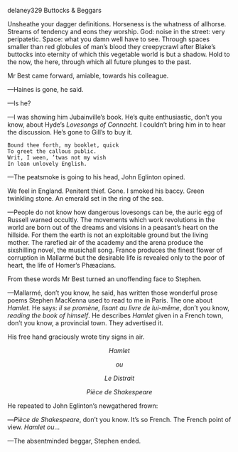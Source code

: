 delaney329 Buttocks & Beggars

Unsheathe your dagger definitions. Horseness is the whatness of
allhorse. Streams of tendency and eons they worship. God: noise in the
street: very peripatetic. Space: what you damn well have to see. Through
spaces smaller than red globules of man’s blood they creepycrawl after
Blake’s buttocks into eternity of which this vegetable world is but a
shadow. Hold to the now, the here, through which all future plunges to
the past.

Mr Best came forward, amiable, towards his colleague.

—Haines is gone, he said.

—Is he?

—I was showing him Jubainville’s book. He’s quite enthusiastic, don’t
you know, about Hyde’s *Lovesongs of Connacht.* I couldn’t bring him in
to hear the discussion. He’s gone to Gill’s to buy it.

	Bound thee forth, my booklet, quick
	To greet the callous public. 
	Writ, I ween, ’twas not my wish
	In lean unlovely English.

—The peatsmoke is going to his head, John Eglinton opined.

We feel in England. Penitent thief. Gone. I smoked his baccy. Green
twinkling stone. An emerald set in the ring of the sea.

—People do not know how dangerous lovesongs can be, the auric egg of
Russell warned occultly. The movements which work revolutions in the
world are born out of the dreams and visions in a peasant’s heart on the
hillside. For them the earth is not an exploitable ground but the living
mother. The rarefied air of the academy and the arena produce the
sixshilling novel, the musichall song. France produces the finest flower
of corruption in Mallarmé but the desirable life is revealed only to the
poor of heart, the life of Homer’s Phæacians.

From these words Mr Best turned an unoffending face to Stephen.

—Mallarmé, don’t you know, he said, has written those wonderful prose
poems Stephen MacKenna used to read to me in Paris. The one about
*Hamlet.* He says: *il se promène, lisant au livre de lui-même*, don’t
you know, *reading the book of himself*. He describes *Hamlet* given in
a French town, don’t you know, a provincial town. They advertised it.

His free hand graciously wrote tiny signs in air.

<p style="text-align: center;"><i>Hamlet</p>
<p style="text-align: center;">ou</p>
<p style="text-align: center;">Le Distrait</p>
<p style="text-align: center;">Pièce de Shakespeare</i></p>

He repeated to John Eglinton’s newgathered frown:

—*Pièce de Shakespeare*, don’t you know. It’s so French. The French
point of view. *Hamlet ou*...

—The absentminded beggar, Stephen ended.

